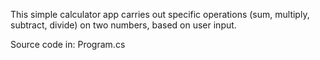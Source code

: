 This simple calculator app carries out specific operations (sum, multiply, subtract, divide) on two numbers, based on user input.





Source code in: Program.cs
